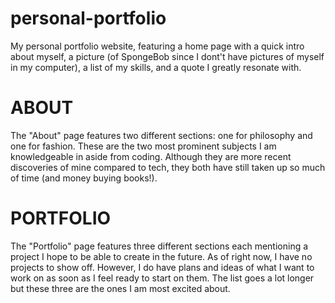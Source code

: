 # personal-portfolio

My personal portfolio website, featuring a home page with a quick intro about myself, a picture (of SpongeBob since I dont't have pictures of myself in my computer), a list of my skills, and a quote I greatly resonate with.

# **ABOUT**

The "About" page features two different sections: one for philosophy and one for fashion. These are the two most prominent subjects I am knowledgeable in aside from coding. Although they are more recent discoveries of mine compared to tech, they both have still taken up so much of time (and money buying books!).

# **PORTFOLIO**

The "Portfolio" page features three different sections each mentioning a project I hope to be able to create in the future. As of right now, I have no projects to show off. However, I do have plans and ideas of what I want to work on as soon as I feel ready to start on them. The list goes a lot longer but these three are the ones I am most excited about.